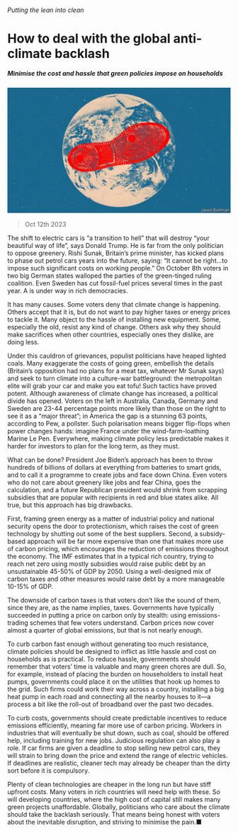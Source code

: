 ###### Putting the lean into clean

# How to deal with the global anti-climate backlash 

##### Minimise the cost and hassle that green policies impose on households 

![image](images/20231014_LDD002.jpg) 

> Oct 12th 2023 

The shift to electric cars is “a transition to hell” that will destroy “your beautiful way of life”, says Donald Trump. He is far from the only politician to oppose greenery. Rishi Sunak, Britain’s prime minister, has kicked plans to phase out petrol cars years into the future, saying: “It cannot be right…to impose such significant costs on working people.” On October 8th voters in two big German states walloped the parties of the green-tinged ruling coalition. Even Sweden has cut fossil-fuel prices several times in the past year. A  is under way in rich democracies. 

It has many causes. Some voters deny that climate change is happening. Others accept that it is, but do not want to pay higher taxes or energy prices to tackle it. Many object to the hassle of installing new equipment. Some, especially the old, resist any kind of change. Others ask why they should make sacrifices when other countries, especially ones they dislike, are doing less.

Under this cauldron of grievances, populist politicians have heaped lighted coals. Many exaggerate the costs of going green, embellish the details (Britain’s opposition had no plans for a meat tax, whatever Mr Sunak says) and seek to turn climate into a culture-war battleground: the metropolitan elite will grab your car and make you eat tofu! Such tactics have proved potent. Although awareness of climate change has increased, a political divide has opened. Voters on the left in Australia, Canada, Germany and Sweden are 23-44 percentage points more likely than those on the right to see it as a “major threat”; in America the gap is a stunning 63 points, according to Pew, a pollster. Such polarisation means bigger flip-flops when power changes hands: imagine France under the wind-farm-loathing Marine Le Pen. Everywhere, making climate policy less predictable makes it harder for investors to plan for the long term, as they must.

What can be done? President Joe Biden’s approach has been to throw hundreds of billions of dollars at everything from batteries to smart grids, and to call it a programme to create jobs and face down China. Even voters who do not care about greenery like jobs and fear China, goes the calculation, and a future Republican president would shrink from scrapping subsidies that are popular with recipients in red and blue states alike. All true, but this approach has big drawbacks.

First, framing green energy as a matter of industrial policy and national security opens the door to protectionism, which raises the cost of green technology by shutting out some of the best suppliers. Second, a subsidy-based approach will be far more expensive than one that makes more use of carbon pricing, which encourages the reduction of emissions throughout the economy. The IMF estimates that in a typical rich country, trying to reach net zero using mostly subsidies would raise public debt by an unsustainable 45-50% of GDP by 2050. Using a well-designed mix of carbon taxes and other measures would raise debt by a more manageable 10-15% of GDP. 

The downside of carbon taxes is that voters don’t like the sound of them, since they are, as the name implies, taxes. Governments have typically succeeded in putting a price on carbon only by stealth: using emissions-trading schemes that few voters understand. Carbon prices now cover almost a quarter of global emissions, but that is not nearly enough. 

To curb carbon fast enough without generating too much resistance, climate policies should be designed to inflict as little hassle and cost on households as is practical. To reduce hassle, governments should remember that voters’ time is valuable and many green chores are dull. So, for example, instead of placing the burden on householders to install heat pumps, governments could place it on the utilities that hook up homes to the grid. Such firms could work their way across a country, installing a big heat pump in each road and connecting all the nearby houses to it—a process a bit like the roll-out of broadband over the past two decades.

To curb costs, governments should create predictable incentives to reduce emissions efficiently, meaning far more use of carbon pricing. Workers in industries that will eventually be shut down, such as coal, should be offered help, including training for new jobs. Judicious regulation can also play a role. If car firms are given a deadline to stop selling new petrol cars, they will strain to bring down the price and extend the range of electric vehicles. If deadlines are realistic, cleaner tech may already be cheaper than the dirty sort before it is compulsory. 

Plenty of clean technologies are cheaper in the long run but have stiff upfront costs. Many voters in rich countries will need help with these. So will developing countries, where the high cost of capital still makes many green projects unaffordable. Globally, politicians who care about the climate should take the backlash seriously. That means being honest with voters about the inevitable disruption, and striving to minimise the pain.■


